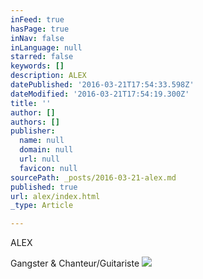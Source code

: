 ```yaml
---
inFeed: true
hasPage: true
inNav: false
inLanguage: null
starred: false
keywords: []
description: ALEX
datePublished: '2016-03-21T17:54:33.598Z'
dateModified: '2016-03-21T17:54:19.300Z'
title: ''
author: []
authors: []
publisher:
  name: null
  domain: null
  url: null
  favicon: null
sourcePath: _posts/2016-03-21-alex.md
published: true
url: alex/index.html
_type: Article

---
```

ALEX

Gangster & Chanteur/Guitariste
![](https://the-grid-user-content.s3-us-west-2.amazonaws.com/a463a48b-c5c2-4a56-bfcf-7f2d920a650e.jpg)